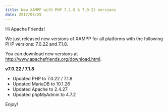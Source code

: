 ```yaml
---
title: New XAMPP with PHP 7.1.8 & 7.0.22 versions
date: 2017/08/25
---
```


Hi Apache Friends!

We just released new versions of XAMPP for all platforms with the following PHP versions: 7.0.22 and 7.1.8.

You can download new versions at <a href="http://www.apachefriends.org/download.html">http://www.apachefriends.org/download.html</a>.

<b>v7.0.22 / 7.1.8</b>

- Updated PHP to 7.0.22 / 7.1.8
- Updated MariaDB to 10.1.26
- Updated Apache to 2.4.27
- Updated phpMyAdmin to 4.7.2

Enjoy!
